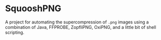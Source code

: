 # SquooshPNG
A project for automating the supercompression of `.png` images using a combination of Java, FFPROBE, ZopfliPNG, OxiPNG, and a little bit of shell scripting.